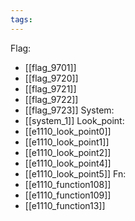 ```yaml
---
tags:
---
```

Flag:
- [[flag_9701]]
- [[flag_9720]]
- [[flag_9721]]
- [[flag_9722]]
- [[flag_9723]]
System:
- [[system_1]]
Look_point:
- [[e1110_look_point0]]
- [[e1110_look_point1]]
- [[e1110_look_point2]]
- [[e1110_look_point4]]
- [[e1110_look_point5]]
Fn:
- [[e1110_function108]]
- [[e1110_function109]]
- [[e1110_function13]]
